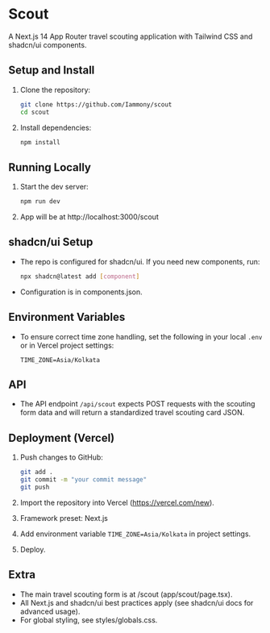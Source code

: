 # Scout

A Next.js 14 App Router travel scouting application with Tailwind CSS and shadcn/ui components.

## Setup and Install

1. Clone the repository:
   ```bash
   git clone https://github.com/Iammony/scout
   cd scout
   ```

2. Install dependencies:
   ```bash
   npm install
   ```

## Running Locally

1. Start the dev server:
   ```bash
   npm run dev
   ```

2. App will be at http://localhost:3000/scout

## shadcn/ui Setup

- The repo is configured for shadcn/ui. If you need new components, run:
  ```bash
  npx shadcn@latest add [component]
  ```
- Configuration is in components.json.

## Environment Variables

- To ensure correct time zone handling, set the following in your local `.env` or in Vercel project settings:
  ```env
  TIME_ZONE=Asia/Kolkata
  ```

## API

- The API endpoint `/api/scout` expects POST requests with the scouting form data and will return a standardized travel scouting card JSON.

## Deployment (Vercel)

1. Push changes to GitHub:
   ```bash
   git add .
   git commit -m "your commit message"
   git push
   ```

2. Import the repository into Vercel (https://vercel.com/new).

3. Framework preset: Next.js

4. Add environment variable `TIME_ZONE=Asia/Kolkata` in project settings.

5. Deploy.

## Extra

- The main travel scouting form is at /scout (app/scout/page.tsx).
- All Next.js and shadcn/ui best practices apply (see shadcn/ui docs for advanced usage).
- For global styling, see styles/globals.css.
